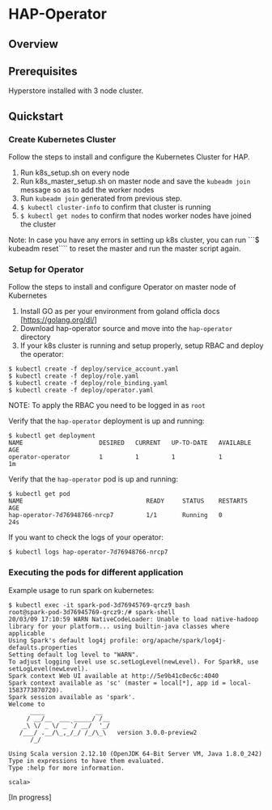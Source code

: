 # HAP-Operator 

## Overview

## Prerequisites

Hyperstore installed with 3 node cluster. 

## Quickstart

### Create Kubernetes Cluster

Follow the steps to install and configure the Kubernetes Cluster for HAP.

1. Run k8s\_setup.sh on every node
2. Run k8s\_master\_setup.sh on master node and save the `kubeadm join` message so as to add the worker nodes
3. Run ```kubeadm join``` generated from previous step. 
4. ```$ kubectl cluster-info``` to confirm that cluster is running
5. ```$ kubectl get nodes``` to confirm that nodes worker nodes have joined the cluster

Note: In case you have any errors in setting up k8s cluster, you can run ```$ kubeadm reset```` to reset the master and run the master script again.  

### Setup for Operator

Follow the steps to install and configure Operator on master node of Kubernetes

1. Install GO as per your environment from goland officla docs [https://golang.org/dl/]
2. Download hap-operator source and move into the `hap-operator` directory
3. If your k8s cluster is running and setup properly, setup RBAC and deploy the operator:
```
$ kubectl create -f deploy/service_account.yaml
$ kubectl create -f deploy/role.yaml
$ kubectl create -f deploy/role_binding.yaml
$ kubectl create -f deploy/operator.yaml
```
NOTE: To apply the RBAC you need to be logged in as `root`

Verify that the `hap-operator` deployment is up and running: 
```
$ kubectl get deployment
NAME                     DESIRED   CURRENT   UP-TO-DATE   AVAILABLE   AGE
operator-operator        1         1         1            1           1m
```

Verify that the `hap-operator` pod is up and running:
```
$ kubectl get pod
NAME                                  READY     STATUS    RESTARTS   AGE
hap-operator-7d76948766-nrcp7         1/1       Running   0          24s
```
If you want to check the logs of your operator:
```
$ kubectl logs hap-operator-7d76948766-nrcp7 
```

### Executing the pods for different application

Example usage to run spark on kubernetes:
```
$ kubectl exec -it spark-pod-3d76945769-qrcz9 bash
root@spark-pod-3d76945769-qrcz9:/# spark-shell
20/03/09 17:10:59 WARN NativeCodeLoader: Unable to load native-hadoop library for your platform... using builtin-java classes where applicable
Using Spark's default log4j profile: org/apache/spark/log4j-defaults.properties
Setting default log level to "WARN".
To adjust logging level use sc.setLogLevel(newLevel). For SparkR, use setLogLevel(newLevel).
Spark context Web UI available at http://5e9b41c0ec6c:4040
Spark context available as 'sc' (master = local[*], app id = local-1583773870720).
Spark session available as 'spark'.
Welcome to
      ____              __
     / __/__  ___ _____/ /__
    _\ \/ _ \/ _ `/ __/  '_/
   /___/ .__/\_,_/_/ /_/\_\   version 3.0.0-preview2
      /_/

Using Scala version 2.12.10 (OpenJDK 64-Bit Server VM, Java 1.8.0_242)
Type in expressions to have them evaluated.
Type :help for more information.

scala>
```
[In progress]
